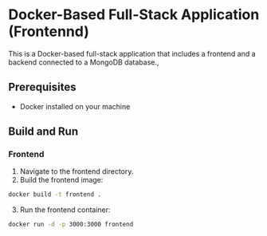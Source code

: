 # Docker-Based Full-Stack Application (Frontennd)

This is a Docker-based full-stack application that includes a frontend and a backend connected to a MongoDB database.,

## Prerequisites

- Docker installed on your machine

## Build and Run

### Frontend

1. Navigate to the frontend directory.
2. Build the frontend image:

```bash
docker build -t frontend .
```

3. Run the frontend container:
```bash
docker run -d -p 3000:3000 frontend
```
